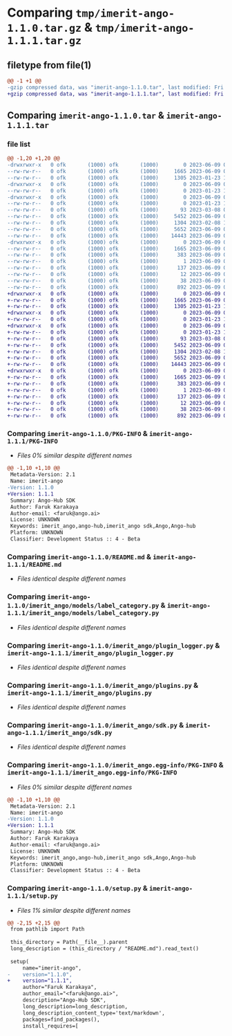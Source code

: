 # Comparing `tmp/imerit-ango-1.1.0.tar.gz` & `tmp/imerit-ango-1.1.1.tar.gz`

## filetype from file(1)

```diff
@@ -1 +1 @@
-gzip compressed data, was "imerit-ango-1.1.0.tar", last modified: Fri Jun  9 09:13:30 2023, max compression
+gzip compressed data, was "imerit-ango-1.1.1.tar", last modified: Fri Jun  9 09:14:23 2023, max compression
```

## Comparing `imerit-ango-1.1.0.tar` & `imerit-ango-1.1.1.tar`

### file list

```diff
@@ -1,20 +1,20 @@
-drwxrwxr-x   0 ofk       (1000) ofk       (1000)        0 2023-06-09 09:13:30.636623 imerit-ango-1.1.0/
--rw-rw-r--   0 ofk       (1000) ofk       (1000)     1665 2023-06-09 09:13:30.636623 imerit-ango-1.1.0/PKG-INFO
--rw-rw-r--   0 ofk       (1000) ofk       (1000)     1305 2023-01-23 13:16:24.000000 imerit-ango-1.1.0/README.md
-drwxrwxr-x   0 ofk       (1000) ofk       (1000)        0 2023-06-09 09:13:30.636623 imerit-ango-1.1.0/imerit_ango/
--rw-rw-r--   0 ofk       (1000) ofk       (1000)        0 2023-01-23 13:16:24.000000 imerit-ango-1.1.0/imerit_ango/__init__.py
-drwxrwxr-x   0 ofk       (1000) ofk       (1000)        0 2023-06-09 09:13:30.636623 imerit-ango-1.1.0/imerit_ango/models/
--rw-rw-r--   0 ofk       (1000) ofk       (1000)        0 2023-01-23 13:16:24.000000 imerit-ango-1.1.0/imerit_ango/models/__init__.py
--rw-rw-r--   0 ofk       (1000) ofk       (1000)       93 2023-03-08 06:39:17.000000 imerit-ango-1.1.0/imerit_ango/models/enums.py
--rw-rw-r--   0 ofk       (1000) ofk       (1000)     5452 2023-06-09 09:11:15.000000 imerit-ango-1.1.0/imerit_ango/models/label_category.py
--rw-rw-r--   0 ofk       (1000) ofk       (1000)     1304 2023-02-08 11:40:21.000000 imerit-ango-1.1.0/imerit_ango/plugin_logger.py
--rw-rw-r--   0 ofk       (1000) ofk       (1000)     5652 2023-06-09 09:11:54.000000 imerit-ango-1.1.0/imerit_ango/plugins.py
--rw-rw-r--   0 ofk       (1000) ofk       (1000)    14443 2023-06-09 09:11:54.000000 imerit-ango-1.1.0/imerit_ango/sdk.py
-drwxrwxr-x   0 ofk       (1000) ofk       (1000)        0 2023-06-09 09:13:30.636623 imerit-ango-1.1.0/imerit_ango.egg-info/
--rw-rw-r--   0 ofk       (1000) ofk       (1000)     1665 2023-06-09 09:13:30.000000 imerit-ango-1.1.0/imerit_ango.egg-info/PKG-INFO
--rw-rw-r--   0 ofk       (1000) ofk       (1000)      383 2023-06-09 09:13:30.000000 imerit-ango-1.1.0/imerit_ango.egg-info/SOURCES.txt
--rw-rw-r--   0 ofk       (1000) ofk       (1000)        1 2023-06-09 09:13:30.000000 imerit-ango-1.1.0/imerit_ango.egg-info/dependency_links.txt
--rw-rw-r--   0 ofk       (1000) ofk       (1000)      137 2023-06-09 09:13:30.000000 imerit-ango-1.1.0/imerit_ango.egg-info/requires.txt
--rw-rw-r--   0 ofk       (1000) ofk       (1000)       12 2023-06-09 09:13:30.000000 imerit-ango-1.1.0/imerit_ango.egg-info/top_level.txt
--rw-rw-r--   0 ofk       (1000) ofk       (1000)       38 2023-06-09 09:13:30.636623 imerit-ango-1.1.0/setup.cfg
--rw-rw-r--   0 ofk       (1000) ofk       (1000)      892 2023-06-09 09:13:29.000000 imerit-ango-1.1.0/setup.py
+drwxrwxr-x   0 ofk       (1000) ofk       (1000)        0 2023-06-09 09:14:23.996730 imerit-ango-1.1.1/
+-rw-rw-r--   0 ofk       (1000) ofk       (1000)     1665 2023-06-09 09:14:23.996730 imerit-ango-1.1.1/PKG-INFO
+-rw-rw-r--   0 ofk       (1000) ofk       (1000)     1305 2023-01-23 13:16:24.000000 imerit-ango-1.1.1/README.md
+drwxrwxr-x   0 ofk       (1000) ofk       (1000)        0 2023-06-09 09:14:23.996730 imerit-ango-1.1.1/imerit_ango/
+-rw-rw-r--   0 ofk       (1000) ofk       (1000)        0 2023-01-23 13:16:24.000000 imerit-ango-1.1.1/imerit_ango/__init__.py
+drwxrwxr-x   0 ofk       (1000) ofk       (1000)        0 2023-06-09 09:14:23.996730 imerit-ango-1.1.1/imerit_ango/models/
+-rw-rw-r--   0 ofk       (1000) ofk       (1000)        0 2023-01-23 13:16:24.000000 imerit-ango-1.1.1/imerit_ango/models/__init__.py
+-rw-rw-r--   0 ofk       (1000) ofk       (1000)       93 2023-03-08 06:39:17.000000 imerit-ango-1.1.1/imerit_ango/models/enums.py
+-rw-rw-r--   0 ofk       (1000) ofk       (1000)     5452 2023-06-09 09:11:15.000000 imerit-ango-1.1.1/imerit_ango/models/label_category.py
+-rw-rw-r--   0 ofk       (1000) ofk       (1000)     1304 2023-02-08 11:40:21.000000 imerit-ango-1.1.1/imerit_ango/plugin_logger.py
+-rw-rw-r--   0 ofk       (1000) ofk       (1000)     5652 2023-06-09 09:11:54.000000 imerit-ango-1.1.1/imerit_ango/plugins.py
+-rw-rw-r--   0 ofk       (1000) ofk       (1000)    14443 2023-06-09 09:11:54.000000 imerit-ango-1.1.1/imerit_ango/sdk.py
+drwxrwxr-x   0 ofk       (1000) ofk       (1000)        0 2023-06-09 09:14:23.996730 imerit-ango-1.1.1/imerit_ango.egg-info/
+-rw-rw-r--   0 ofk       (1000) ofk       (1000)     1665 2023-06-09 09:14:23.000000 imerit-ango-1.1.1/imerit_ango.egg-info/PKG-INFO
+-rw-rw-r--   0 ofk       (1000) ofk       (1000)      383 2023-06-09 09:14:23.000000 imerit-ango-1.1.1/imerit_ango.egg-info/SOURCES.txt
+-rw-rw-r--   0 ofk       (1000) ofk       (1000)        1 2023-06-09 09:14:23.000000 imerit-ango-1.1.1/imerit_ango.egg-info/dependency_links.txt
+-rw-rw-r--   0 ofk       (1000) ofk       (1000)      137 2023-06-09 09:14:23.000000 imerit-ango-1.1.1/imerit_ango.egg-info/requires.txt
+-rw-rw-r--   0 ofk       (1000) ofk       (1000)       12 2023-06-09 09:14:23.000000 imerit-ango-1.1.1/imerit_ango.egg-info/top_level.txt
+-rw-rw-r--   0 ofk       (1000) ofk       (1000)       38 2023-06-09 09:14:23.996730 imerit-ango-1.1.1/setup.cfg
+-rw-rw-r--   0 ofk       (1000) ofk       (1000)      892 2023-06-09 09:14:22.000000 imerit-ango-1.1.1/setup.py
```

### Comparing `imerit-ango-1.1.0/PKG-INFO` & `imerit-ango-1.1.1/PKG-INFO`

 * *Files 0% similar despite different names*

```diff
@@ -1,10 +1,10 @@
 Metadata-Version: 2.1
 Name: imerit-ango
-Version: 1.1.0
+Version: 1.1.1
 Summary: Ango-Hub SDK
 Author: Faruk Karakaya
 Author-email: <faruk@ango.ai>
 License: UNKNOWN
 Keywords: imerit_ango,ango-hub,imerit_ango sdk,Ango,Ango-hub
 Platform: UNKNOWN
 Classifier: Development Status :: 4 - Beta
```

### Comparing `imerit-ango-1.1.0/README.md` & `imerit-ango-1.1.1/README.md`

 * *Files identical despite different names*

### Comparing `imerit-ango-1.1.0/imerit_ango/models/label_category.py` & `imerit-ango-1.1.1/imerit_ango/models/label_category.py`

 * *Files identical despite different names*

### Comparing `imerit-ango-1.1.0/imerit_ango/plugin_logger.py` & `imerit-ango-1.1.1/imerit_ango/plugin_logger.py`

 * *Files identical despite different names*

### Comparing `imerit-ango-1.1.0/imerit_ango/plugins.py` & `imerit-ango-1.1.1/imerit_ango/plugins.py`

 * *Files identical despite different names*

### Comparing `imerit-ango-1.1.0/imerit_ango/sdk.py` & `imerit-ango-1.1.1/imerit_ango/sdk.py`

 * *Files identical despite different names*

### Comparing `imerit-ango-1.1.0/imerit_ango.egg-info/PKG-INFO` & `imerit-ango-1.1.1/imerit_ango.egg-info/PKG-INFO`

 * *Files 0% similar despite different names*

```diff
@@ -1,10 +1,10 @@
 Metadata-Version: 2.1
 Name: imerit-ango
-Version: 1.1.0
+Version: 1.1.1
 Summary: Ango-Hub SDK
 Author: Faruk Karakaya
 Author-email: <faruk@ango.ai>
 License: UNKNOWN
 Keywords: imerit_ango,ango-hub,imerit_ango sdk,Ango,Ango-hub
 Platform: UNKNOWN
 Classifier: Development Status :: 4 - Beta
```

### Comparing `imerit-ango-1.1.0/setup.py` & `imerit-ango-1.1.1/setup.py`

 * *Files 1% similar despite different names*

```diff
@@ -2,15 +2,15 @@
 from pathlib import Path
 
 this_directory = Path(__file__).parent
 long_description = (this_directory / "README.md").read_text()
 
 setup(
     name="imerit-ango",
-    version="1.1.0",
+    version="1.1.1",
     author="Faruk Karakaya",
     author_email="<faruk@ango.ai>",
     description="Ango-Hub SDK",
     long_description=long_description,
     long_description_content_type='text/markdown',
     packages=find_packages(),
     install_requires=[
```

